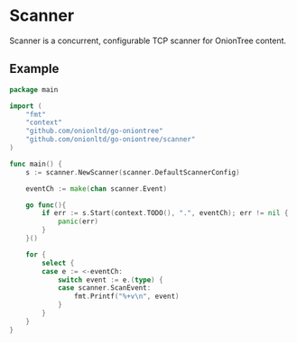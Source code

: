 # Scanner

Scanner is a concurrent, configurable TCP scanner for OnionTree content.

## Example

```go
package main

import (
    "fmt"
    "context"
    "github.com/onionltd/go-oniontree"
    "github.com/onionltd/go-oniontree/scanner"
)

func main() {
    s := scanner.NewScanner(scanner.DefaultScannerConfig)

    eventCh := make(chan scanner.Event)

    go func(){
        if err := s.Start(context.TODO(), ".", eventCh); err != nil {
            panic(err)
        }
    }()

    for {
        select {
        case e := <-eventCh:
            switch event := e.(type) {
            case scanner.ScanEvent:
                fmt.Printf("%+v\n", event)
            }
        }
    }
}
```
